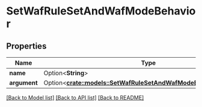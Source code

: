 # SetWafRuleSetAndWafModeBehavior

## Properties

Name | Type | Description | Notes
------------ | ------------- | ------------- | -------------
**name** | Option<**String**> |  | [optional]
**argument** | Option<[**crate::models::SetWafRuleSetAndWafModeBehaviorArgument**](SetWAFRuleSetAndWafModeBehavior_argument.md)> |  | [optional]

[[Back to Model list]](../README.md#documentation-for-models) [[Back to API list]](../README.md#documentation-for-api-endpoints) [[Back to README]](../README.md)


